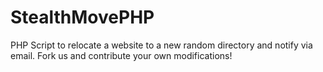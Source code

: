 # StealthMovePHP
PHP Script to relocate a website to a new random directory and notify via email.
Fork us and contribute your own modifications!
